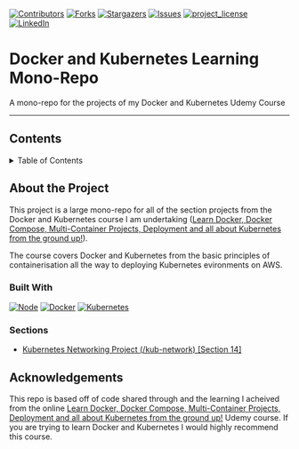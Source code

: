 [![Contributors][contributors-shield]][contributors-url]
[![Forks][forks-shield]][forks-url]
[![Stargazers][stars-shield]][stars-url]
[![Issues][issues-shield]][issues-url]
[![project_license][license-shield]][license-url]
[![LinkedIn][linkedin-shield]][linkedin-url]

# Docker and Kubernetes Learning Mono-Repo
A mono-repo for the projects of my Docker and Kubernetes Udemy Course

---

## Contents
<details>
  <summary>Table of Contents</summary>
  <ol>
    <li>
      <a href="#about-the-project">About The Project</a>
      <ul>
        <li><a href="#built-with">Built With</a></li>
        <li><a href="#sections">Sections</a></li>
      </ul>
    </li>
    <li><a href="#acknowledgments">Acknowledgments</a></li>
  </ol>
</details>

## About the Project

This project is a large mono-repo for all of the section projects from the Docker and Kubernetes course I am undertaking (<a href="#" target="_blank">Learn Docker, Docker Compose, Multi-Container Projects, Deployment and all about Kubernetes from the ground up!</a>).

The course covers Docker and Kubernetes from the basic principles of containerisation all the way to deploying Kubernetes evironments on AWS.

### Built With
[![Node][Node.js-shield]][Node-url]
[![Docker][docker-shield]][docker-url]
[![Kubernetes][kubernetes-shield]][kubernetes-url]

### Sections
<ul>
    <li><a href="/kub-network/README.md">Kubernetes Networking Project (/kub-network) [Section 14]</a>
</ul>

## Acknowledgements

This repo is based off of code shared through and the learning I acheived from the online <a href="#" target="_blank">Learn Docker, Docker Compose, Multi-Container Projects, Deployment and all about Kubernetes from the ground up!</a> Udemy course. If you are trying to learn Docker and Kubernetes I would highly recommend this course.

[contributors-shield]: https://img.shields.io/github/contributors/pensiveeagle/docker-and-kubernetes-course.svg?style=for-the-badge
[contributors-url]: https://github.com/pensiveeagle/docker-and-kubernetes-course/graphs/contributors
[forks-shield]: https://img.shields.io/github/forks/pensiveeagle/docker-and-kubernetes-course.svg?style=for-the-badge
[forks-url]: https://github.com/pensiveeagle/docker-and-kubernetes-course/network/members
[stars-shield]: https://img.shields.io/github/stars/pensiveeagle/docker-and-kubernetes-course.svg?style=for-the-badge
[stars-url]: https://github.com/pensiveeagle/docker-and-kubernetes-course/stargazers
[issues-shield]: https://img.shields.io/github/issues/pensiveeagle/docker-and-kubernetes-course.svg?style=for-the-badge
[issues-url]: https://github.com/pensiveeagle/docker-and-kubernetes-course/issues
[license-shield]: https://img.shields.io/github/license/pensiveeagle/docker-and-kubernetes-course.svg?style=for-the-badge
[license-url]: https://github.com/pensiveeagle/docker-and-kubernetes-course/blob/master/LICENSE.txt
[linkedin-shield]: https://img.shields.io/badge/-LinkedIn-black.svg?style=for-the-badge&logo=linkedin&colorB=555
[linkedin-url]: https://linkedin.com/in/jameshall-profile/
[product-screenshot]: images/screenshot.png
[Node.js-shield]: https://img.shields.io/badge/node.js-5FA04E?style=for-the-badge&logo=nodedotjs&logoColor=white
[Node-url]: https://nodejs.org/
[docker-shield]: https://img.shields.io/badge/docker-2496ED?style=for-the-badge&logo=docker&logoColor=white
[docker-url]: https://www.docker.com/
[kubernetes-shield]: https://img.shields.io/badge/kubernetes-326CE5?style=for-the-badge&logo=kubernetes&logoColor=white
[kubernetes-url]: https://kubernetes.io/
